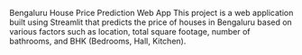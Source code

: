 Bengaluru House Price Prediction Web App
This project is a web application built using Streamlit that predicts the price of houses in Bengaluru based on various factors such as location, total square footage, number of bathrooms, and BHK (Bedrooms, Hall, Kitchen).
